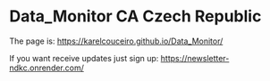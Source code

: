 # Data_Monitor CA Czech Republic

The page is: https://karelcouceiro.github.io/Data_Monitor/

If you want receive updates just sign up: https://newsletter-ndkc.onrender.com/


